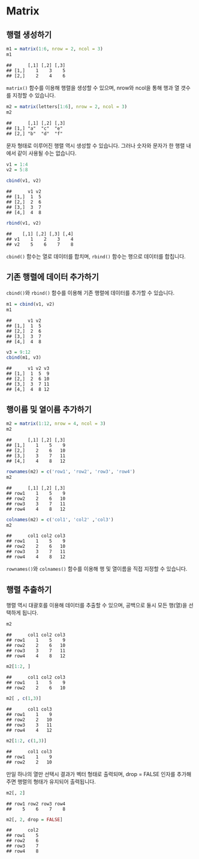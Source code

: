 # Matrix

## 행렬 생성하기


```r
m1 = matrix(1:6, nrow = 2, ncol = 3)
m1
```

```
##      [,1] [,2] [,3]
## [1,]    1    3    5
## [2,]    2    4    6
```

`matrix()` 함수를 이용해 행렬을 생성할 수 있으며, nrow와 ncol을 통해 행과 열 갯수를 지정할 수 있습니다.



```r
m2 = matrix(letters[1:6], nrow = 2, ncol = 3)
m2
```

```
##      [,1] [,2] [,3]
## [1,] "a"  "c"  "e" 
## [2,] "b"  "d"  "f"
```

문자 형태로 이루어진 행렬 역시 생성할 수 있습니다. 그러나 숫자와 문자가 한 행렬 내에서 같이 사용될 수는 없습니다.


```r
v1 = 1:4
v2 = 5:8
```


```r
cbind(v1, v2)
```

```
##      v1 v2
## [1,]  1  5
## [2,]  2  6
## [3,]  3  7
## [4,]  4  8
```

```r
rbind(v1, v2)
```

```
##    [,1] [,2] [,3] [,4]
## v1    1    2    3    4
## v2    5    6    7    8
```

`cbind()` 함수는 열로 데이터를 합치며, `rbind()` 함수는 행으로 데이터를 합칩니다.

## 기존 행렬에 데이터 추가하기

`cbind()`와 `rbind()` 함수를 이용해 기존 행렬에 데이터를 추가할 수 있습니다.


```r
m1 = cbind(v1, v2)
m1
```

```
##      v1 v2
## [1,]  1  5
## [2,]  2  6
## [3,]  3  7
## [4,]  4  8
```


```r
v3 = 9:12
cbind(m1, v3)
```

```
##      v1 v2 v3
## [1,]  1  5  9
## [2,]  2  6 10
## [3,]  3  7 11
## [4,]  4  8 12
```

## 행이름 및 열이름 추가하기


```r
m2 = matrix(1:12, nrow = 4, ncol = 3)
m2
```

```
##      [,1] [,2] [,3]
## [1,]    1    5    9
## [2,]    2    6   10
## [3,]    3    7   11
## [4,]    4    8   12
```


```r
rownames(m2) = c('row1', 'row2', 'row3', 'row4')
m2
```

```
##      [,1] [,2] [,3]
## row1    1    5    9
## row2    2    6   10
## row3    3    7   11
## row4    4    8   12
```


```r
colnames(m2) = c('col1', 'col2' ,'col3')
m2
```

```
##      col1 col2 col3
## row1    1    5    9
## row2    2    6   10
## row3    3    7   11
## row4    4    8   12
```

`rownames()`와 `colnames()` 함수를 이용해 행 및 열이름을 직접 지정할 수 있습니다.

## 행렬 추출하기

행렬 역시 대괄호를 이용해 데이터를 추출할 수 있으며, 공백으로 둘시 모든 행(열)을 선택하게 됩니다.


```r
m2
```

```
##      col1 col2 col3
## row1    1    5    9
## row2    2    6   10
## row3    3    7   11
## row4    4    8   12
```

```r
m2[1:2, ]
```

```
##      col1 col2 col3
## row1    1    5    9
## row2    2    6   10
```

```r
m2[ , c(1,3)]
```

```
##      col1 col3
## row1    1    9
## row2    2   10
## row3    3   11
## row4    4   12
```

```r
m2[1:2, c(1,3)]
```

```
##      col1 col3
## row1    1    9
## row2    2   10
```

만일 하나의 열만 선택시 결과가 벡터 형태로 출력되며, drop = FALSE 인자를 추가해주면 행렬의 형태가 유지되어 출력됩니다.


```r
m2[, 2]
```

```
## row1 row2 row3 row4 
##    5    6    7    8
```

```r
m2[, 2, drop = FALSE]
```

```
##      col2
## row1    5
## row2    6
## row3    7
## row4    8
```

